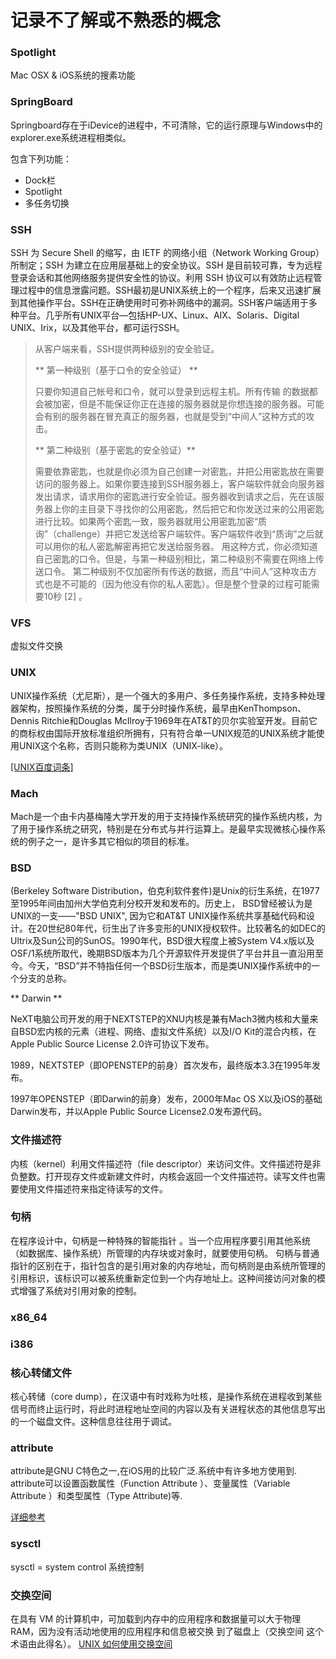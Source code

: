 记录不了解或不熟悉的概念
===


### Spotlight
Mac OSX & iOS系统的搜素功能

### SpringBoard
Springboard存在于iDevice的进程中，不可清除，它的运行原理与Windows中的explorer.exe系统进程相类似。

包含下列功能：
* Dock栏
* Spotlight
* 多任务切换

### SSH
SSH 为 Secure Shell 的缩写，由 IETF 的网络小组（Network Working Group）所制定；SSH 为建立在应用层基础上的安全协议。SSH 是目前较可靠，专为远程登录会话和其他网络服务提供安全性的协议。利用 SSH 协议可以有效防止远程管理过程中的信息泄露问题。SSH最初是UNIX系统上的一个程序，后来又迅速扩展到其他操作平台。SSH在正确使用时可弥补网络中的漏洞。SSH客户端适用于多种平台。几乎所有UNIX平台—包括HP-UX、Linux、AIX、Solaris、Digital UNIX、Irix，以及其他平台，都可运行SSH。

>
>从客户端来看，SSH提供两种级别的安全验证。
>
>** 第一种级别（基于口令的安全验证） **
>
>只要你知道自己帐号和口令，就可以登录到远程主机。所有传输
的数据都会被加密，但是不能保证你正在连接的服务器就是你想连接的服务器。可能会有别的服务器在冒充真正的服务器，也就是受到“中间人”这种方式的攻击。
>
>** 第二种级别（基于密匙的安全验证）**
>
>需要依靠密匙，也就是你必须为自己创建一对密匙，并把公用密匙放在需要访问的服务器上。如果你要连接到SSH服务器上，客户端软件就会向服务器发出请求，请求用你的密匙进行安全验证。服务器收到请求之后，先在该服务器上你的主目录下寻找你的公用密匙，然后把它和你发送过来的公用密匙进行比较。如果两个密匙一致，服务器就用公用密匙加密“质询”（challenge）并把它发送给客户端软件。客户端软件收到“质询”之后就可以用你的私人密匙解密再把它发送给服务器。
用这种方式，你必须知道自己密匙的口令。但是，与第一种级别相比，第二种级别不需要在网络上传送口令。
第二种级别不仅加密所有传送的数据，而且“中间人”这种攻击方式也是不可能的（因为他没有你的私人密匙）。但是整个登录的过程可能需要10秒 [2]  。
>

### VFS
虚拟文件交换

### UNIX
UNIX操作系统（尤尼斯），是一个强大的多用户、多任务操作系统，支持多种处理器架构，按照操作系统的分类，属于分时操作系统，最早由KenThompson、Dennis Ritchie和Douglas McIlroy于1969年在AT&T的贝尔实验室开发。目前它的商标权由国际开放标准组织所拥有，只有符合单一UNIX规范的UNIX系统才能使用UNIX这个名称，否则只能称为类UNIX（UNIX-like）。

[\[UNIX百度词条\]](https://baike.baidu.com/item/unix/219943?fr=aladdin)


### Mach
Mach是一个由卡内基梅隆大学开发的用于支持操作系统研究的操作系统内核，为了用于操作系统之研究，特别是在分布式与并行运算上。是最早实现微核心操作系统的例子之一，是许多其它相似的项目的标准。

### BSD
(Berkeley Software Distribution，伯克利软件套件)是Unix的衍生系统，在1977至1995年间由加州大学伯克利分校开发和发布的。历史上， BSD曾经被认为是UNIX的一支——"BSD UNIX", 因为它和AT&T UNIX操作系统共享基础代码和设计。在20世纪80年代，衍生出了许多变形的UNIX授权软件。比较著名的如DEC的Ultrix及Sun公司的SunOS。1990年代，BSD很大程度上被System V4.x版以及OSF/1系统所取代，晚期BSD版本为几个开源软件开发提供了平台并且一直沿用至今。今天，“BSD”并不特指任何一个BSD衍生版本，而是类UNIX操作系统中的一个分支的总称。

** Darwin **

NeXT电脑公司开发的用于NEXTSTEP的XNU内核是兼有Mach3微内核和大量来自BSD宏内核的元素（进程、网络、虚拟文件系统）以及I/O Kit的混合内核，在Apple Public Source License 2.0许可协议下发布。

1989，NEXTSTEP（即OPENSTEP的前身）首次发布，最终版本3.3在1995年发布。

1997年OPENSTEP（即Darwin的前身）发布，2000年Mac OS X以及iOS的基础Darwin发布，并以Apple Public Source License2.0发布源代码。

### 文件描述符
内核（kernel）利用文件描述符（file descriptor）来访问文件。文件描述符是非负整数。打开现存文件或新建文件时，内核会返回一个文件描述符。读写文件也需要使用文件描述符来指定待读写的文件。

### 句柄
在程序设计中，句柄是一种特殊的智能指针 。当一个应用程序要引用其他系统（如数据库、操作系统）所管理的内存块或对象时，就要使用句柄。
句柄与普通指针的区别在于，指针包含的是引用对象的内存地址，而句柄则是由系统所管理的引用标识，该标识可以被系统重新定位到一个内存地址上。这种间接访问对象的模式增强了系统对引用对象的控制。

### x86_64

### i386

### 核心转储文件
核心转储（core dump），在汉语中有时戏称为吐核，是操作系统在进程收到某些信号而终止运行时，将此时进程地址空间的内容以及有关进程状态的其他信息写出的一个磁盘文件。这种信息往往用于调试。

### __attribute__
attribute是GNU C特色之一,在iOS用的比较广泛.系统中有许多地方使用到. attribute可以设置函数属性（Function Attribute ）、变量属性（Variable Attribute ）和类型属性（Type Attribute)等.

[详细参考](https://blog.csdn.net/tabactivity/article/details/78558457)

### sysctl

sysctl = system control 系统控制

### 交换空间
在具有 VM 的计算机中，可加载到内存中的应用程序和数据量可以大于物理 RAM，因为没有活动地使用的应用程序和信息被交换 到了磁盘上（交换空间 这个术语由此得名）。
[UNIX 如何使用交换空间](https://blog.csdn.net/u012398613/article/details/52453147)
